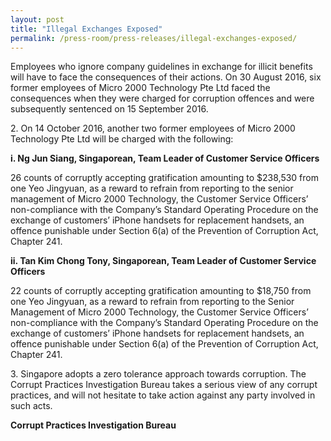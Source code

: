 ```yaml
---
layout: post
title: "Illegal Exchanges Exposed"
permalink: /press-room/press-releases/illegal-exchanges-exposed/
---
```

Employees who ignore company guidelines in exchange for illicit benefits will have to face the consequences of their actions. On 30 August 2016, six former employees of Micro 2000 Technology Pte Ltd faced the consequences when they were charged for corruption offences and were subsequently sentenced on 15 September 2016.

2\.        On 14 October 2016, another two former employees of Micro 2000 Technology Pte Ltd will be charged with the following:

**i. Ng Jun Siang, Singaporean, Team Leader of Customer Service Officers**

26 counts of corruptly accepting gratification amounting to $238,530 from one Yeo Jingyuan, as a reward to refrain from reporting to the senior management of Micro 2000 Technology, the Customer Service Officers’ non-compliance with the Company’s Standard Operating Procedure on the exchange of customers’ iPhone handsets for replacement handsets, an offence punishable under Section 6(a) of the Prevention of Corruption Act, Chapter 241.

**ii. Tan Kim Chong Tony, Singaporean, Team Leader of Customer Service Officers**

22 counts of corruptly accepting gratification amounting to $18,750 from one Yeo Jingyuan, as a reward to refrain from reporting to the Senior Management of Micro 2000 Technology, the Customer Service Officers’ non-compliance with the Company’s Standard Operating Procedure on the exchange of customers’ iPhone handsets for replacement handsets, an offence punishable under Section 6(a) of the Prevention of Corruption Act, Chapter 241.

3\.        Singapore adopts a zero tolerance approach towards corruption. The Corrupt Practices Investigation Bureau takes a serious view of any corrupt practices, and will not hesitate to take action against any party involved in such acts.

**Corrupt Practices Investigation Bureau**
